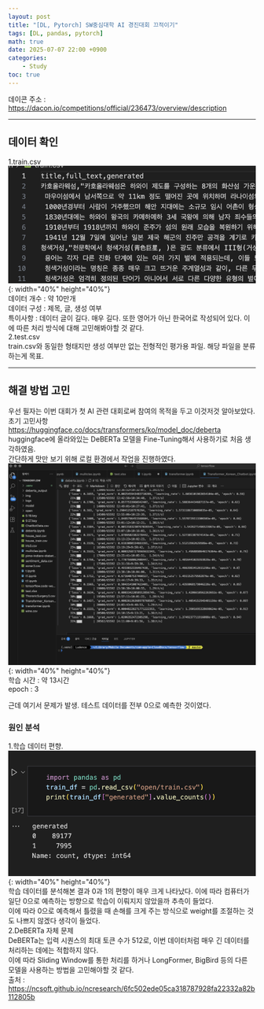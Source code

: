 ```yaml
---
layout: post
title: "[DL, Pytorch] SW중심대학 AI 경진대회 끄적이기"
tags: [DL, pandas, pytorch]
math: true
date: 2025-07-07 22:00 +0900
categories:
    - Study
toc: true
---
```

데이콘 주소 : https://dacon.io/competitions/official/236473/overview/description
* * *
## 데이터 확인
1.train.csv   
![제목](\assets\traincsv.png){: width="40%" height="40%"}  
데이터 개수 : 약 10만개    
데이터 구성 : 제목, 글, 생성 여부    
특이사항 : 데이터 글이 길다. 매우 길다. 또한 영어가 아닌 한국어로 작성되어 있다. 이에 따른 처리 방식에 대해 고민해봐야할 것 같다.   
2.test.csv   
train.csv와 동일한 형태지만 생성 여부만 없는 전형적인 평가용 파일. 해당 파일을 분류하는게 목표.   
* * *
## 해결 방법 고민 
우선 필자는 이번 대회가 첫 AI 관련 대회로써 참여의 목적을 두고 이것저것 알아보았다.   
초기 고민사항    
https://huggingface.co/docs/transformers/ko/model_doc/deberta   
huggingface에 올라와있는 DeBERTa 모델을 Fine-Tuning해서 사용하기로 처음 생각하였음.    
간단하게 맛만 보기 위해 로컬 환경에서 작업을 진행하였다.   
![제목](\assets\deBERTaStudy.png){: width="40%" height="40%"}    
학습 시간 : 약 13시간   
epoch : 3   
   
근데 여기서 문제가 발생. 테스트 데이터를 전부 0으로 예측한 것이였다.   

### 원인 분석
1.학습 데이터 편향.  
![제목](\assets\classWeight.png){: width="40%" height="40%"}  
학습 데이터를 분석해본 결과 0과 1의 편향이 매우 크게 나타났다. 이에 따라 컴퓨터가 일단 0으로 예측하는 방향으로 학습이 이뤄지지 않았을까 추측이 들었다.   
이에 따라 0으로 예측해서 틀렸을 때 손해를 크게 주는 방식으로 weight를 조절하는 것도 나쁘지 않겠다 생각이 들었다.   
2.DeBERTa 자체 문제   
DeBERTa는 입력 시퀀스의 최대 토큰 수가 512로, 이번 데이터처럼 매우 긴 데이터를 처리하는 데에는 적합하지 않다.   
이에 따라 Sliding Window를 통한 처리를 하거나 LongFormer, BigBird 등의 다른 모델을 사용하는 방법을 고민해야할 것 같다.    
출처 : https://ncsoft.github.io/ncresearch/6fc502ede05ca318787928fa22332a82b112805b

